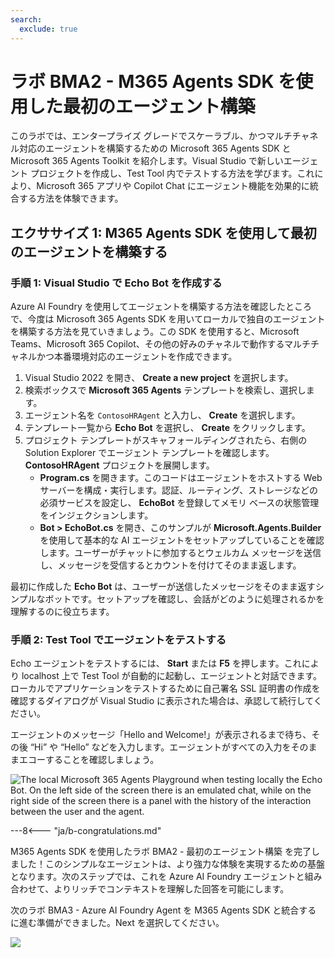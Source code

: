```yaml
---
search:
  exclude: true
---
```

# ラボ BMA2 - M365 Agents SDK を使用した最初のエージェント構築

このラボでは、エンタープライズ グレードでスケーラブル、かつマルチチャネル対応のエージェントを構築するための Microsoft 365 Agents SDK と Microsoft 365 Agents Toolkit を紹介します。Visual Studio で新しいエージェント プロジェクトを作成し、Test Tool 内でテストする方法を学びます。これにより、Microsoft 365 アプリや Copilot Chat にエージェント機能を効果的に統合する方法を体験できます。

## エクササイズ 1: M365 Agents SDK を使用して最初のエージェントを構築する

### 手順 1: Visual Studio で Echo Bot を作成する

Azure AI Foundry を使用してエージェントを構築する方法を確認したところで、今度は Microsoft 365 Agents SDK を用いてローカルで独自のエージェントを構築する方法を見ていきましょう。この SDK を使用すると、Microsoft Teams、Microsoft 365 Copilot、その他の好みのチャネルで動作するマルチチャネルかつ本番環境対応のエージェントを作成できます。

1. Visual Studio 2022 を開き、 **Create a new project** を選択します。  
1. 検索ボックスで **Microsoft 365 Agents** テンプレートを検索し、選択します。  
1. エージェント名を `ContosoHRAgent` と入力し、 **Create** を選択します。  
1. テンプレート一覧から **Echo Bot** を選択し、 **Create** をクリックします。  
1. プロジェクト テンプレートがスキャフォールディングされたら、右側の Solution Explorer でエージェント テンプレートを確認します。 **ContosoHRAgent** プロジェクトを展開します。  
    - **Program.cs** を開きます。このコードはエージェントをホストする Web サーバーを構成・実行します。認証、ルーティング、ストレージなどの必須サービスを設定し、 **EchoBot** を登録してメモリ ベースの状態管理をインジェクションします。  
    - **Bot > EchoBot.cs** を開き、このサンプルが **Microsoft.Agents.Builder** を使用して基本的な AI エージェントをセットアップしていることを確認します。ユーザーがチャットに参加するとウェルカム メッセージを送信し、メッセージを受信するとカウントを付けてそのまま返します。  

最初に作成した **Echo Bot** は、ユーザーが送信したメッセージをそのまま返すシンプルなボットです。セットアップを確認し、会話がどのように処理されるかを理解するのに役立ちます。

<cc-end-step lab="bma2" exercise="1" step="1" />

### 手順 2: Test Tool でエージェントをテストする

Echo エージェントをテストするには、 **Start** または **F5** を押します。これにより localhost 上で Test Tool が自動的に起動し、エージェントと対話できます。ローカルでアプリケーションをテストするために自己署名 SSL 証明書の作成を確認するダイアログが Visual Studio に表示された場合は、承認して続行してください。

エージェントのメッセージ「Hello and Welcome!」が表示されるまで待ち、その後 “Hi” や “Hello” などを入力します。エージェントがすべての入力をそのままエコーすることを確認しましょう。

![The local Microsoft 365 Agents Playground when testing locally the Echo Bot. On the left side of the screen there is an emulated chat, while on the right side of the screen there is a panel with the history of the interaction between the user and the agent.](https://github.com/user-attachments/assets/4562052d-856b-44d5-b2dd-27623d9bed11)

<cc-end-step lab="bma2" exercise="1" step="2" />

---8<--- "ja/b-congratulations.md"

M365 Agents SDK を使用したラボ BMA2 - 最初のエージェント構築 を完了しました！このシンプルなエージェントは、より強力な体験を実現するための基盤となります。次のステップでは、これを Azure AI Foundry エージェントと組み合わせて、よりリッチでコンテキストを理解した回答を可能にします。

次のラボ BMA3 - Azure AI Foundry Agent を M365 Agents SDK と統合する に進む準備ができました。Next を選択してください。

<cc-next url="../03-agent-configuration" />

<img src="https://m365-visitor-stats.azurewebsites.net/copilot-camp/custom-engine/agents-sdk/02-agent-with-agents-sdk--ja" />